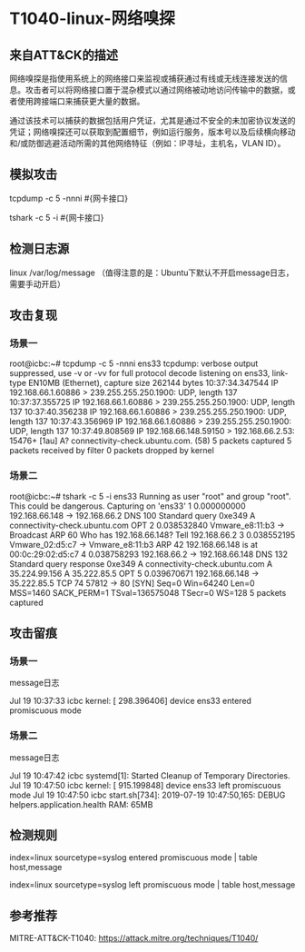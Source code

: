 # T1040-linux-网络嗅探

## 来自ATT&CK的描述

网络嗅探是指使用系统上的网络接口来监视或捕获通过有线或无线连接发送的信息。攻击者可以将网络接口置于混杂模式以通过网络被动地访问传输中的数据，或者使用跨接端口来捕获更大量的数据。

通过该技术可以捕获的数据包括用户凭证，尤其是通过不安全的未加密协议发送的凭证；网络嗅探还可以获取到配置细节，例如运行服务，版本号以及后续横向移动和/或防御逃避活动所需的其他网络特征（例如：IP寻址，主机名，VLAN ID）。

## 模拟攻击

tcpdump -c 5 -nnni #{网卡接口}

tshark -c 5 -i #{网卡接口}

## 检测日志源

linux /var/log/message （值得注意的是：Ubuntu下默认不开启message日志，需要手动开启）

## 攻击复现

### 场景一

root@icbc:~# tcpdump -c 5 -nnni ens33
tcpdump: verbose output suppressed, use -v or -vv for full protocol decode
listening on ens33, link-type EN10MB (Ethernet), capture size 262144 bytes
10:37:34.347544 IP 192.168.66.1.60886 > 239.255.255.250.1900: UDP, length 137
10:37:37.355725 IP 192.168.66.1.60886 > 239.255.255.250.1900: UDP, length 137
10:37:40.356238 IP 192.168.66.1.60886 > 239.255.255.250.1900: UDP, length 137
10:37:43.356969 IP 192.168.66.1.60886 > 239.255.255.250.1900: UDP, length 137
10:37:49.808569 IP 192.168.66.148.59150 > 192.168.66.2.53: 15476+ [1au] A? connectivity-check.ubuntu.com. (58)
5 packets captured
5 packets received by filter
0 packets dropped by kernel

### 场景二

root@icbc:~# tshark -c 5 -i ens33
Running as user "root" and group "root". This could be dangerous.
Capturing on 'ens33'
    1 0.000000000 192.168.66.148 → 192.168.66.2 DNS 100 Standard query 0xe349 A connectivity-check.ubuntu.com OPT
    2 0.038532840 Vmware_e8:11:b3 → Broadcast    ARP 60 Who has 192.168.66.148? Tell 192.168.66.2
    3 0.038552195 Vmware_02:d5:c7 → Vmware_e8:11:b3 ARP 42 192.168.66.148 is at 00:0c:29:02:d5:c7
    4 0.038758293 192.168.66.2 → 192.168.66.148 DNS 132 Standard query response 0xe349 A connectivity-check.ubuntu.com A 35.224.99.156 A 35.222.85.5 OPT
    5 0.039670671 192.168.66.148 → 35.222.85.5  TCP 74 57812 → 80 [SYN] Seq=0 Win=64240 Len=0 MSS=1460 SACK_PERM=1 TSval=136575048 TSecr=0 WS=128
5 packets captured

## 攻击留痕

### 场景一

message日志

Jul 19 10:37:33 icbc kernel: [  298.396406] device ens33 entered promiscuous mode

### 场景二

message日志

Jul 19 10:47:42 icbc systemd[1]: Started Cleanup of Temporary Directories.
Jul 19 10:47:50 icbc kernel: [  915.199848] device ens33 left promiscuous mode
Jul 19 10:47:50 icbc start.sh[734]: 2019-07-19 10:47:50,165: DEBUG helpers.application.health RAM: 65MB

## 检测规则

index=linux sourcetype=syslog entered promiscuous mode | table host,message

index=linux sourcetype=syslog left promiscuous mode | table host,message

## 参考推荐

MITRE-ATT&CK-T1040: https://attack.mitre.org/techniques/T1040/

